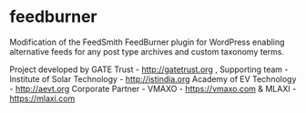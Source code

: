 # feedburner
Modification of the FeedSmith FeedBurner plugin for WordPress enabling alternative feeds for any post type archives and custom taxonomy terms.

Project developed by GATE Trust - http://gatetrust.org , Supporting team - Institute of Solar Technology - http://istindia.org Academy of EV Technology - http://aevt.org Corporate Partner - VMAXO - https://vmaxo.com & MLAXI - https://mlaxi.com

